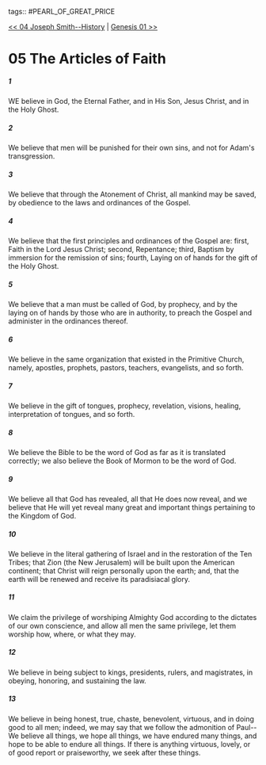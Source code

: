 tags:: #PEARL_OF_GREAT_PRICE

[<< 04 Joseph Smith--History](PEARL_OF_GREAT_PRICE/03_Joseph_Smith/04_Joseph_Smith--History.md) | [Genesis 01 >>](OLD_TESTAMENT/01_Genesis/Genesis_01.md)

# 05 The Articles of Faith

##### 1

WE believe in God, the Eternal Father, and in His Son, Jesus Christ, and in the Holy Ghost.

##### 2

We believe that men will be punished for their own sins, and not for Adam's transgression.

##### 3

We believe that through the Atonement of Christ, all mankind may be saved, by obedience to the laws and ordinances of the Gospel.

##### 4

We believe that the first principles and ordinances of the Gospel are: first, Faith in the Lord Jesus Christ; second, Repentance; third, Baptism by immersion for the remission of sins; fourth, Laying on of hands for the gift of the Holy Ghost.

##### 5

We believe that a man must be called of God, by prophecy, and by the laying on of hands by those who are in authority, to preach the Gospel and administer in the ordinances thereof.

##### 6

We believe in the same organization that existed in the Primitive Church, namely, apostles, prophets, pastors, teachers, evangelists, and so forth.

##### 7

We believe in the gift of tongues, prophecy, revelation, visions, healing, interpretation of tongues, and so forth.

##### 8

We believe the Bible to be the word of God as far as it is translated correctly; we also believe the Book of Mormon to be the word of God.

##### 9

We believe all that God has revealed, all that He does now reveal, and we believe that He will yet reveal many great and important things pertaining to the Kingdom of God.

##### 10

We believe in the literal gathering of Israel and in the restoration of the Ten Tribes; that Zion (the New Jerusalem) will be built upon the American continent; that Christ will reign personally upon the earth; and, that the earth will be renewed and receive its paradisiacal glory.

##### 11

We claim the privilege of worshiping Almighty God according to the dictates of our own conscience, and allow all men the same privilege, let them worship how, where, or what they may.

##### 12

We believe in being subject to kings, presidents, rulers, and magistrates, in obeying, honoring, and sustaining the law.

##### 13

We believe in being honest, true, chaste, benevolent, virtuous, and in doing good to all men; indeed, we may say that we follow the admonition of Paul--We believe all things, we hope all things, we have endured many things, and hope to be able to endure all things. If there is anything virtuous, lovely, or of good report or praiseworthy, we seek after these things.

